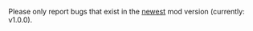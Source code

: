 Please only report bugs that exist in the [newest](https://github.com/ErrorCraftLP/Crying-Obsidian-Mod/releases) mod version (currently: v1.0.0).
